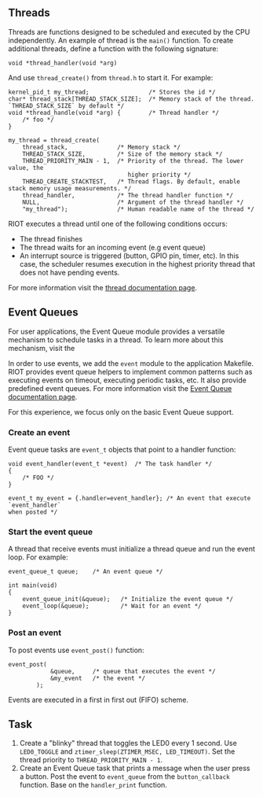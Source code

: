 ## Threads

Threads are functions designed to be scheduled and executed by the CPU
independently. An example of thread is the `main()` function.
To create additional threads, define a function with the following signature:

```
void *thread_handler(void *arg)
```

And use `thread_create()` from `thread.h` to start it. For example:

```
kernel_pid_t my_thread;                 /* Stores the id */
char* thread_stack[THREAD_STACK_SIZE];  /* Memory stack of the thread. `THREAD_STACK_SIZE` by default */
void *thread_handle(void *arg) {        /* Thread handler */
    /* foo */
}

my_thread = thread_create(
    thread_stack,              /* Memory stack */
    THREAD_STACK_SIZE,         /* Size of the memory stack */
    THREAD_PRIORITY_MAIN - 1,  /* Priority of the thread. The lower value, the
                                  higher priority */
    THREAD_CREATE_STACKTEST,   /* Thread flags. By default, enable stack memory usage measurements. */
    thread_handler,            /* The thread handler function */
    NULL,                      /* Argument of the thread handler */
    "my_thread");              /* Human readable name of the thread */
```

RIOT executes a thread until one of the following conditions occurs:
- The thread finishes
- The thread waits for an incoming event (e.g event queue)
- An interrupt source is triggered (button, GPIO pin, timer, etc). In this case,
  the scheduler resumes execution in the highest priority thread that does not have
  pending events.

For more information visit the [thread documentation page](https://doc.riot-os.org/group__core__thread.html).

## Event Queues

For user applications, the Event Queue module provides a versatile mechanism to
schedule tasks in a thread. To learn more about this mechanism, visit the

In order to use events, we add the `event` module to the application Makefile.
RIOT provides event queue helpers to implement common patterns such as
executing events on timeout, executing periodic tasks, etc. It also provide
predefined event queues.
For more information visit the [Event Queue documentation page](https://doc.riot-os.org/group__sys__event.html).

For this experience, we focus only on the basic Event Queue support.

### Create an event

Event queue tasks are `event_t` objects that point to a handler function:
```
void event_handler(event_t *event)  /* The task handler */
{
    /* FOO */
}

event_t my_event = {.handler=event_handler}; /* An event that execute `event_handler`
when posted */
```

### Start the event queue

A thread that receive events must initialize a thread queue and run the
event loop. For example:

```
event_queue_t queue;    /* An event queue */

int main(void)
{
    event_queue_init(&queue);   /* Initialize the event queue */
    event_loop(&queue);         /* Wait for an event */
}
```

### Post an event

To post events use `event_post()` function:
```
event_post(
            &queue,     /* queue that executes the event */
            &my_event   /* the event */
        );
```

Events are executed in a first in first out (FIFO) scheme.

## Task

1. Create a "blinky" thread that toggles the LED0 every 1 second. Use `LED0_TOGGLE`
   and `ztimer_sleep(ZTIMER_MSEC, LED_TIMEOUT)`. Set the thread priority to
   `THREAD_PRIORITY_MAIN - 1`.
2. Create an Event Queue task that prints a message when the user press a button.
   Post the event to `event_queue` from the `button_callback` function.
   Base on the `handler_print` function.
